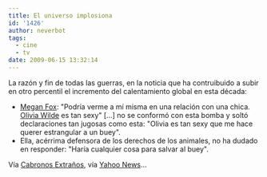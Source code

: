 ```yaml
---
title: El universo implosiona
id: '1426'
author: neverbot
tags:
  - cine
  - tv
date: 2009-06-15 13:32:14
---
```


La razón y fin de todas las guerras, en la noticia que ha contruibuido a subir en otro percentil el incremento del calentamiento global en esta década:

*   [Megan Fox](http://en.wikipedia.org/wiki/Megan_Fox): "Podría verme a mí misma en una relación con una chica. [Olivia Wilde](http://en.wikipedia.org/wiki/Olivia_Wilde) es tan sexy" \[...\] no se conformó con esta bomba y soltó declaraciones tan jugosas como esta: "Olivia es tan sexy que me hace querer estrangular a un buey".
*   Ella, acérrima defensora de los derechos de los animales, no ha dudado en responder: "Haría cualquier cosa para salvar al buey".

Vía [Cabronos Extraños](http://cabronos.blogspot.com/2009/06/megan-fox-olivia-wilde-es-tan-sexy-que.html), vía [Yahoo News](http://es.noticias.yahoo.com/8/20090521/tcb-olivia-wilde-y-megan-fox-menuda-pare-ac4d085.html)...